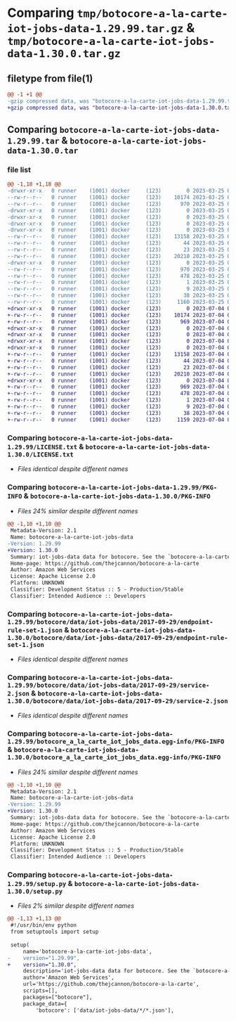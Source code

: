 # Comparing `tmp/botocore-a-la-carte-iot-jobs-data-1.29.99.tar.gz` & `tmp/botocore-a-la-carte-iot-jobs-data-1.30.0.tar.gz`

## filetype from file(1)

```diff
@@ -1 +1 @@
-gzip compressed data, was "botocore-a-la-carte-iot-jobs-data-1.29.99.tar", last modified: Sat Mar 25 01:22:40 2023, max compression
+gzip compressed data, was "botocore-a-la-carte-iot-jobs-data-1.30.0.tar", last modified: Tue Jul  4 01:44:31 2023, max compression
```

## Comparing `botocore-a-la-carte-iot-jobs-data-1.29.99.tar` & `botocore-a-la-carte-iot-jobs-data-1.30.0.tar`

### file list

```diff
@@ -1,18 +1,18 @@
-drwxr-xr-x   0 runner    (1001) docker     (123)        0 2023-03-25 01:22:40.639438 botocore-a-la-carte-iot-jobs-data-1.29.99/
--rw-r--r--   0 runner    (1001) docker     (123)    10174 2023-03-25 01:22:40.000000 botocore-a-la-carte-iot-jobs-data-1.29.99/LICENSE.txt
--rw-r--r--   0 runner    (1001) docker     (123)      970 2023-03-25 01:22:40.639438 botocore-a-la-carte-iot-jobs-data-1.29.99/PKG-INFO
-drwxr-xr-x   0 runner    (1001) docker     (123)        0 2023-03-25 01:22:40.639438 botocore-a-la-carte-iot-jobs-data-1.29.99/botocore/
-drwxr-xr-x   0 runner    (1001) docker     (123)        0 2023-03-25 01:22:40.639438 botocore-a-la-carte-iot-jobs-data-1.29.99/botocore/data/
-drwxr-xr-x   0 runner    (1001) docker     (123)        0 2023-03-25 01:22:40.639438 botocore-a-la-carte-iot-jobs-data-1.29.99/botocore/data/iot-jobs-data/
-drwxr-xr-x   0 runner    (1001) docker     (123)        0 2023-03-25 01:22:40.639438 botocore-a-la-carte-iot-jobs-data-1.29.99/botocore/data/iot-jobs-data/2017-09-29/
--rw-r--r--   0 runner    (1001) docker     (123)    13158 2023-03-25 01:22:12.000000 botocore-a-la-carte-iot-jobs-data-1.29.99/botocore/data/iot-jobs-data/2017-09-29/endpoint-rule-set-1.json
--rw-r--r--   0 runner    (1001) docker     (123)       44 2023-03-25 01:22:12.000000 botocore-a-la-carte-iot-jobs-data-1.29.99/botocore/data/iot-jobs-data/2017-09-29/examples-1.json
--rw-r--r--   0 runner    (1001) docker     (123)       23 2023-03-25 01:22:12.000000 botocore-a-la-carte-iot-jobs-data-1.29.99/botocore/data/iot-jobs-data/2017-09-29/paginators-1.json
--rw-r--r--   0 runner    (1001) docker     (123)    20210 2023-03-25 01:22:12.000000 botocore-a-la-carte-iot-jobs-data-1.29.99/botocore/data/iot-jobs-data/2017-09-29/service-2.json
-drwxr-xr-x   0 runner    (1001) docker     (123)        0 2023-03-25 01:22:40.639438 botocore-a-la-carte-iot-jobs-data-1.29.99/botocore_a_la_carte_iot_jobs_data.egg-info/
--rw-r--r--   0 runner    (1001) docker     (123)      970 2023-03-25 01:22:40.000000 botocore-a-la-carte-iot-jobs-data-1.29.99/botocore_a_la_carte_iot_jobs_data.egg-info/PKG-INFO
--rw-r--r--   0 runner    (1001) docker     (123)      478 2023-03-25 01:22:40.000000 botocore-a-la-carte-iot-jobs-data-1.29.99/botocore_a_la_carte_iot_jobs_data.egg-info/SOURCES.txt
--rw-r--r--   0 runner    (1001) docker     (123)        1 2023-03-25 01:22:40.000000 botocore-a-la-carte-iot-jobs-data-1.29.99/botocore_a_la_carte_iot_jobs_data.egg-info/dependency_links.txt
--rw-r--r--   0 runner    (1001) docker     (123)        9 2023-03-25 01:22:40.000000 botocore-a-la-carte-iot-jobs-data-1.29.99/botocore_a_la_carte_iot_jobs_data.egg-info/top_level.txt
--rw-r--r--   0 runner    (1001) docker     (123)       38 2023-03-25 01:22:40.639438 botocore-a-la-carte-iot-jobs-data-1.29.99/setup.cfg
--rw-r--r--   0 runner    (1001) docker     (123)     1160 2023-03-25 01:22:40.000000 botocore-a-la-carte-iot-jobs-data-1.29.99/setup.py
+drwxr-xr-x   0 runner    (1001) docker     (123)        0 2023-07-04 01:44:31.270556 botocore-a-la-carte-iot-jobs-data-1.30.0/
+-rw-r--r--   0 runner    (1001) docker     (123)    10174 2023-07-04 01:44:31.000000 botocore-a-la-carte-iot-jobs-data-1.30.0/LICENSE.txt
+-rw-r--r--   0 runner    (1001) docker     (123)      969 2023-07-04 01:44:31.270556 botocore-a-la-carte-iot-jobs-data-1.30.0/PKG-INFO
+drwxr-xr-x   0 runner    (1001) docker     (123)        0 2023-07-04 01:44:31.270556 botocore-a-la-carte-iot-jobs-data-1.30.0/botocore/
+drwxr-xr-x   0 runner    (1001) docker     (123)        0 2023-07-04 01:44:31.270556 botocore-a-la-carte-iot-jobs-data-1.30.0/botocore/data/
+drwxr-xr-x   0 runner    (1001) docker     (123)        0 2023-07-04 01:44:31.270556 botocore-a-la-carte-iot-jobs-data-1.30.0/botocore/data/iot-jobs-data/
+drwxr-xr-x   0 runner    (1001) docker     (123)        0 2023-07-04 01:44:31.270556 botocore-a-la-carte-iot-jobs-data-1.30.0/botocore/data/iot-jobs-data/2017-09-29/
+-rw-r--r--   0 runner    (1001) docker     (123)    13158 2023-07-04 01:44:02.000000 botocore-a-la-carte-iot-jobs-data-1.30.0/botocore/data/iot-jobs-data/2017-09-29/endpoint-rule-set-1.json
+-rw-r--r--   0 runner    (1001) docker     (123)       44 2023-07-04 01:44:02.000000 botocore-a-la-carte-iot-jobs-data-1.30.0/botocore/data/iot-jobs-data/2017-09-29/examples-1.json
+-rw-r--r--   0 runner    (1001) docker     (123)       23 2023-07-04 01:44:02.000000 botocore-a-la-carte-iot-jobs-data-1.30.0/botocore/data/iot-jobs-data/2017-09-29/paginators-1.json
+-rw-r--r--   0 runner    (1001) docker     (123)    20210 2023-07-04 01:44:02.000000 botocore-a-la-carte-iot-jobs-data-1.30.0/botocore/data/iot-jobs-data/2017-09-29/service-2.json
+drwxr-xr-x   0 runner    (1001) docker     (123)        0 2023-07-04 01:44:31.270556 botocore-a-la-carte-iot-jobs-data-1.30.0/botocore_a_la_carte_iot_jobs_data.egg-info/
+-rw-r--r--   0 runner    (1001) docker     (123)      969 2023-07-04 01:44:31.000000 botocore-a-la-carte-iot-jobs-data-1.30.0/botocore_a_la_carte_iot_jobs_data.egg-info/PKG-INFO
+-rw-r--r--   0 runner    (1001) docker     (123)      478 2023-07-04 01:44:31.000000 botocore-a-la-carte-iot-jobs-data-1.30.0/botocore_a_la_carte_iot_jobs_data.egg-info/SOURCES.txt
+-rw-r--r--   0 runner    (1001) docker     (123)        1 2023-07-04 01:44:31.000000 botocore-a-la-carte-iot-jobs-data-1.30.0/botocore_a_la_carte_iot_jobs_data.egg-info/dependency_links.txt
+-rw-r--r--   0 runner    (1001) docker     (123)        9 2023-07-04 01:44:31.000000 botocore-a-la-carte-iot-jobs-data-1.30.0/botocore_a_la_carte_iot_jobs_data.egg-info/top_level.txt
+-rw-r--r--   0 runner    (1001) docker     (123)       38 2023-07-04 01:44:31.270556 botocore-a-la-carte-iot-jobs-data-1.30.0/setup.cfg
+-rw-r--r--   0 runner    (1001) docker     (123)     1159 2023-07-04 01:44:31.000000 botocore-a-la-carte-iot-jobs-data-1.30.0/setup.py
```

### Comparing `botocore-a-la-carte-iot-jobs-data-1.29.99/LICENSE.txt` & `botocore-a-la-carte-iot-jobs-data-1.30.0/LICENSE.txt`

 * *Files identical despite different names*

### Comparing `botocore-a-la-carte-iot-jobs-data-1.29.99/PKG-INFO` & `botocore-a-la-carte-iot-jobs-data-1.30.0/PKG-INFO`

 * *Files 24% similar despite different names*

```diff
@@ -1,10 +1,10 @@
 Metadata-Version: 2.1
 Name: botocore-a-la-carte-iot-jobs-data
-Version: 1.29.99
+Version: 1.30.0
 Summary: iot-jobs-data data for botocore. See the `botocore-a-la-carte` package for more info.
 Home-page: https://github.com/thejcannon/botocore-a-la-carte
 Author: Amazon Web Services
 License: Apache License 2.0
 Platform: UNKNOWN
 Classifier: Development Status :: 5 - Production/Stable
 Classifier: Intended Audience :: Developers
```

### Comparing `botocore-a-la-carte-iot-jobs-data-1.29.99/botocore/data/iot-jobs-data/2017-09-29/endpoint-rule-set-1.json` & `botocore-a-la-carte-iot-jobs-data-1.30.0/botocore/data/iot-jobs-data/2017-09-29/endpoint-rule-set-1.json`

 * *Files identical despite different names*

### Comparing `botocore-a-la-carte-iot-jobs-data-1.29.99/botocore/data/iot-jobs-data/2017-09-29/service-2.json` & `botocore-a-la-carte-iot-jobs-data-1.30.0/botocore/data/iot-jobs-data/2017-09-29/service-2.json`

 * *Files identical despite different names*

### Comparing `botocore-a-la-carte-iot-jobs-data-1.29.99/botocore_a_la_carte_iot_jobs_data.egg-info/PKG-INFO` & `botocore-a-la-carte-iot-jobs-data-1.30.0/botocore_a_la_carte_iot_jobs_data.egg-info/PKG-INFO`

 * *Files 24% similar despite different names*

```diff
@@ -1,10 +1,10 @@
 Metadata-Version: 2.1
 Name: botocore-a-la-carte-iot-jobs-data
-Version: 1.29.99
+Version: 1.30.0
 Summary: iot-jobs-data data for botocore. See the `botocore-a-la-carte` package for more info.
 Home-page: https://github.com/thejcannon/botocore-a-la-carte
 Author: Amazon Web Services
 License: Apache License 2.0
 Platform: UNKNOWN
 Classifier: Development Status :: 5 - Production/Stable
 Classifier: Intended Audience :: Developers
```

### Comparing `botocore-a-la-carte-iot-jobs-data-1.29.99/setup.py` & `botocore-a-la-carte-iot-jobs-data-1.30.0/setup.py`

 * *Files 2% similar despite different names*

```diff
@@ -1,13 +1,13 @@
 #!/usr/bin/env python
 from setuptools import setup
 
 setup(
     name='botocore-a-la-carte-iot-jobs-data',
-    version="1.29.99",
+    version="1.30.0",
     description='iot-jobs-data data for botocore. See the `botocore-a-la-carte` package for more info.',
     author='Amazon Web Services',
     url='https://github.com/thejcannon/botocore-a-la-carte',
     scripts=[],
     packages=["botocore"],
     package_data={
         'botocore': ['data/iot-jobs-data/*/*.json'],
```

